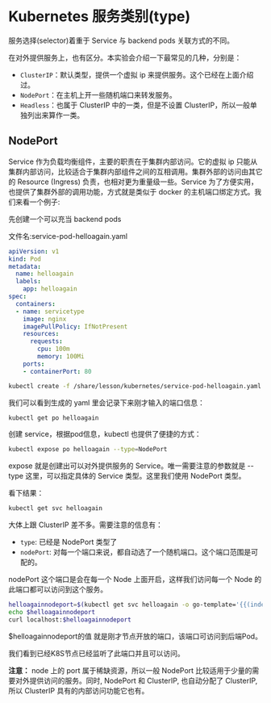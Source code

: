 # Kubernetes 服务类别(type)

服务选择(selector)着重于 Service 与 backend pods 关联方式的不同。

在对外提供服务上，也有区分。本实验会介绍一下最常见的几种，分别是：

- `ClusterIP`：默认类型，提供一个虚拟 ip 来提供服务。这个已经在上面介绍过。
- `NodePort`：在主机上开一些随机端口来转发服务。
- `Headless`：也属于 ClusterIP 中的一类，但是不设置 ClusterIP，所以一般单独列出来算作一类。

## NodePort

Service 作为负载均衡组件，主要的职责在于集群内部访问。它的虚拟 ip 只能从集群内部访问，比较适合于集群内部组件之间的互相调用。集群外部的访问由其它的 Resource (Ingress) 负责，也相对更为重量级一些。Service 为了方便实用，也提供了集群外部的调用功能，方式就是类似于 docker 的主机端口绑定方式。我们来看一个例子:

先创建一个可以充当 backend pods

文件名:service-pod-helloagain.yaml

```yaml
apiVersion: v1
kind: Pod
metadata:
  name: helloagain
  labels:
    app: helloagain
spec:
  containers:
  - name: servicetype
    image: nginx
    imagePullPolicy: IfNotPresent
    resources:
      requests:
        cpu: 100m
        memory: 100Mi
    ports:
    - containerPort: 80
```

```bash
kubectl create -f /share/lesson/kubernetes/service-pod-helloagain.yaml
```

我们可以看到生成的 yaml 里会记录下来刚才输入的端口信息：

```bash
kubectl get po helloagain
```



创建 service，根据pod信息，kubectl 也提供了便捷的方式：

```bash
kubectl expose po helloagain --type=NodePort
```

expose 就是创建出可以对外提供服务的 Service。唯一需要注意的参数就是 --type 这里，可以指定具体的 Service 类型。这里我们使用 NodePort 类型。

看下结果：

```bash
kubectl get svc helloagain
```

大体上跟 ClusterIP 差不多。需要注意的信息有：

- `type`: 已经是 NodePort 类型了
- `nodePort`: 对每一个端口来说，都自动选了一个随机端口。这个端口范围是可配的。

nodePort 这个端口是会在每一个 Node 上面开启，这样我们访问每一个 Node 的此端口都可以访问到这个服务。

```bash
helloagainnodeport=$(kubectl get svc helloagain -o go-template='{{(index .spec.ports 0).nodePort}}')
echo $helloagainnodeport
curl localhost:$helloagainnodeport
```

$helloagainnodeport的值 就是刚才节点开放的端口，该端口可访问到后端Pod。

我们看到已经K8S节点已经监听了此端口并且可以访问。

**注意：** node 上的 port 属于稀缺资源，所以一般 NodePort 比较适用于少量的需要对外提供访问的服务。同时, NodePort 和 ClusterIP, 也自动分配了 ClusterIP, 所以 ClusterIP 具有的内部访问功能它也有。

